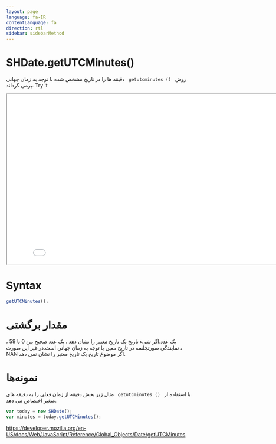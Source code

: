 ```yaml
---
layout: page
language: fa-IR
contentLanguage: fa
direction: rtl
sidebar: sidebarMethod
---
```


# SHDate.getUTCMinutes()

روش <code dir = "ltr"> getutcminutes () </code> دقیقه ها را در تاریخ مشخص شده با توجه به زمان جهانی برمی گرداند.
Try it

<iframe style="width: 830px; height: 460px;" src="/SHDateTime-js/examples/live.html?function=getUTCMinutes" title="MDN Web Docs Interactive Example" loading="lazy"></iframe>
<br/>

# Syntax

```js
getUTCMinutes();
```

# مقدار برگشتی

یک عدد.اگر شیء تاریخ یک تاریخ معتبر را نشان دهد ، یک عدد صحیح بین 0 تا 59 ، نمایندگی صورتجلسه در تاریخ معین با توجه به زمان جهانی است.در غیر این صورت ، NAN اگر موضوع تاریخ یک تاریخ معتبر را نشان نمی دهد.

# نمونه‌ها

با استفاده از <code dir = "ltr"> getutcminutes () </code>
مثال زیر بخش دقیقه از زمان فعلی را به دقیقه های متغیر اختصاص می دهد.

```js
var today = new SHDate();
var minutes = today.getUTCMinutes();
```

https://developer.mozilla.org/en-US/docs/Web/JavaScript/Reference/Global_Objects/Date/getUTCMinutes
